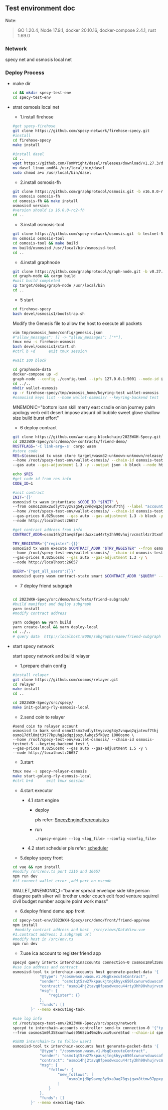 ## Test environment doc

Note: 
> GO 1.20.4,  Node 17.9.1, docker 20.10.16, docker-compose 2.4.1, rust 1.69.0

### Network
specy net and osmosis local net

### Deploy Process
- make dir
    ```bash
    cd && mkdir specy-test-env
    cd specy-test-env
    ```
- strat osmosis local net

    - 1.install firehose 
    ```bash
    #get specy-firehose
    git clone https://github.com/specy-network/firehose-specy.git
    #install
    cd firehose-specy
    make install

    #install dasel
    cd ..
    wget https://github.com/TomWright/dasel/releases/download/v1.27.3/dasel_linux_amd64
    mv dasel_linux_amd64 /usr/local/bin/dasel 
    sudo chmod a+x /usr/local/bin/dasel

    ```
    - 2.install osmosis-fh
    ```bash
    git clone https://github.com/graphprotocol/osmosis.git -b v16.0.0-rc2-fh
    mv osmosis osmosis-fh
    cd osmosis-fh && make install
    osmosisd version
    #version should is 16.0.0-rc2-fh
    cd ..
    ```

    - 3.install osmosis-tool
    ```bash
    git clone https://github.com/specy-network/osmosis.git -b testnet-5-specy-tool
    mv osmosis osmosis-tool
    cd osmosis-tool && make build
    mv build/osmosisd /usr/local/bin/osmosisd-tool
    cd ..
    ```
    - 4.install graphnode
    ```bash
    git clone https://github.com/graphprotocol/graph-node.git -b v0.27.0
    cd graph-node && cargo build
    #wait build completed
    cp target/debug/graph-node /usr/local/bin
    cd ..

    ```
    - 5 start
    ```bash
    cd firehose-specy
    bash devel/osmosis1/bootstrap.sh
    ```
    Modify the Genesis file to allow the host to execute all packets
    ```bash
    vim tmp/osmosis_home/config/genesis.json
    #"allow_messages": [] -> "allow_messages": ["*"],
    tmux new -s firehose-osmosis
    bash devel/osmosis1/start.sh
    #ctrl b +d      exit tmux session

    #wait 100 block

    cd graphnode-data
    docker-compose up -d
    graph-node --config ./config.toml --ipfs 127.0.0.1:5001 --node-id index_node_cosmos_1 &> ./logs/graphnode.log &
    cd ../..
    mkdir wallet-osmosis
    cp -r firehose-specy/tmp/osmosis_home/keyring-test wallet-osmosis
    #osmosisd keys list --home wallet-osmosis/ --keyring-backend test


    ```
    MNEMONIC="bottom loan skill merry east cradle onion journey palm apology verb edit desert impose absurd oil bubble sweet glove shallow size build burst effort"

  
    - 6 deploy contract
    ```bash
    git clone https://github.com/wanxiang-blockchain/2023WXH-Specy.git
    cd 2023WXH-Specy/src/demo/cw-contracts/friend-demo/
    RUSTFLAGS='-C link-arg=-s' cargo wasm
    #store code
    RES=$(osmosisd tx wasm store target/wasm32-unknown-unknown/release/cw_tpl_osmosis.wasm --from osmo12smx2wdlyttvyzvzg54y2vnqwq2qjateuf7thj \
    --home /root/specy-test-env/wallet-osmosis/ --chain-id osmosis-testnet-5 --keyring-backend test --gas-prices 0.1uosmo \
    --gas auto --gas-adjustment 1.3 -y --output json -b block --node http://localhost:26657 )

    echo $RES
    #get code id from res info
    CODE_ID=1

    #init contract
    INIT='{}'
    osmosisd tx wasm instantiate $CODE_ID "$INIT" \
    --from osmo12smx2wdlyttvyzvzg54y2vnqwq2qjateuf7thj --label "account contract" \
    --home /root/specy-test-env/wallet-osmosis/ --chain-id osmosis-testnet-5 --keyring-backend test \
    --gas-prices 0.025uosmo --gas auto --gas-adjustment 1.3 -b block -y --no-admin \
    --node http://localhost:26657

    #get contract address from info
    CONTRACT_ADDR=osmo14hj2tavq8fpesdwxxcu44rty3hh90vhujrvcmstl4zr3txmfvw9sq2r9g9

    TRY_REGISTER='{"register":{}}'
    osmosisd tx wasm execute $CONTRACT_ADDR "$TRY_REGISTER" --from osmo12smx2wdlyttvyzvzg54y2vnqwq2qjateuf7thj \
    --home /root/specy-test-env/wallet-osmosis/ --chain-id osmosis-testnet-5 --keyring-backend test \
    --gas-prices 0.025uosmo --gas auto --gas-adjustment 1.3 -y \
    --node http://localhost:26657

    QUERY='{"get_all_users":{}}'
    osmosisd query wasm contract-state smart $CONTRACT_ADDR "$QUERY" --output json   --node http://localhost:26657
    ```
    - 7 deploy friend subgraph
    ```bash
    
    cd 2023WXH-Specy/src/demo/manifests/friend-subgraph/
    #build manifest and deploy subgraph
    yarn install
    #modify contract address

    yarn codegen && yarn build
    yarn create-local && yarn deploy-local
    cd ../..
    # query data  http://localhost:8000/subgraphs/name/friend-subgraph
    ```





- start specy network

    start specy network and build relayer
    
    - 1.prepare chain config
    
   

    ```bash
    #install relayer
    git clone https://github.com/cosmos/relayer.git
    cd relayer 
    make install
    cd ..

    cd 2023WXH-Specy/src/specy/
    make init-golang-rly-osmosis-local

    ```

    - 2.send coin to relayer
    ```
    #send coin to relayer account
    osmosisd tx bank send osmo12smx2wdlyttvyzvzg54y2vnqwq2qjateuf7thj       osmo17dtl0mjt3t77kpuhg2edqzjpszulwhgz5fk0yz 1000osmo \
    --home /root/specy-test-env/wallet-osmosis/ --chain-id osmosis-testnet-5 --keyring-backend test \
    --gas-prices 0.025uosmo --gas auto --gas-adjustment 1.5 -y \
    --node http://localhost:26657 
    ```
    - 3.start
    ```bash
    tmux new -s specy-relayer-osmosis
    make start-golang-rly-osmosis-local
    #ctrl b+d      exit tmux session
    ```

    - 4.start executor

        - 4.1 start engine
            * deploy

                pls refer: [SpecyEnginePrerequisites](https://github.com/wanxiang-blockchain/2023WXH-Specy/blob/main/src/specy-engine/SpecyEnginePrerequisites.md)
            * run 
                ```
                ./specy-engine --log <log_file> --config <config_file>
                ```

        - 4.2 start scheduler 
                pls refer: [scheduler](https://github.com/wanxiang-blockchain/2023WXH-Specy/blob/main/src/specy-scheduler/README.md)
            

    - 5.deploy specy front 
    ```bash
    cd vue && npm install
    #modify /src/env.ts port 1316 and 16657
    npm run dev
    #if connect wallet error ,add port on vscode 
    ```
    WALLET_MNEMONIC_1="banner spread envelope side kite person disagree path silver will brother under couch edit food venture squirrel civil budget number acquire point work mass"

    - 6.deploy friend demo app front
    ```bash
    cd specy-test-env/2023WXH-Specy/src/demo/front/friend-app/vue
    npm install
     #modify contract address and host  /src/views/DataView.vue 
    #1.contract address; 2.subgraph url 
    #modify host in /src/env.ts
    npm run dev
    ```
    - 7.use ica account to register friend app

    ```bash
    specyd query intertx interchainaccounts connection-0 cosmos1m9l358xunhhwds0568za49mzhvuxx9uxre5tud  --node http://localhost:16657
    #use ica address and contract
    osmosisd-tool tx interchain-accounts host generate-packet-data '{
                "@type": "/cosmwasm.wasm.v1.MsgExecuteContract",
                "sender": "osmo1qt5zw27kkpaukjtngkhyyx650lcwnurvduwscafz5pzrgt97ttlqs6fxxj",
                "contract": "osmo14hj2tavq8fpesdwxxcu44rty3hh90vhujrvcmstl4zr3txmfvw9sq2r9g9",
                "msg": {
                    "register": {}
                },
                "funds": []
            }' --memo executing-task

    #use log info
    cd /root/specy-test-env/2023WXH-Specy/src/specy/network
    specyd tx interchain-accounts controller send-tx connection-0 '{"type":"TYPE_EXECUTE_TX","data":"CrwBCiQvY29zbXdhc20ud2FzbS52MS5Nc2dFeGVjdXRlQ29udHJhY3QSkwEKP29zbW8xcHR4d2dweHo4cXg0eDlsczZrNDNjMnM0cHRrZXZyOHB1bm4yd2V2azkyM2VzcGptNHhucXdmcjJrNxI/b3NtbzE0aGoydGF2cThmcGVzZHd4eGN1NDRydHkzaGg5MHZodWpydmNtc3RsNHpyM3R4bWZ2dzlzcTJyOWc5Gg97InJlZ2lzdGVyIjp7fX0=","memo":"executing-task"}' \
    --from cosmos1m9l358xunhhwds0568za49mzhvuxx9uxre5tud --chain-id specy-test-102 --home ./data/specy-test-102 --node tcp://localhost:16657 --keyring-backend test -y 

    #SEND interchain-tx to follow user1
    osmosisd-tool tx interchain-accounts host generate-packet-data '{
                "@type": "/cosmwasm.wasm.v1.MsgExecuteContract",
                "sender": "osmo1qt5zw27kkpaukjtngkhyyx650lcwnurvduwscafz5pzrgt97ttlqs6fxxj",
                "contract": "osmo14hj2tavq8fpesdwxxcu44rty3hh90vhujrvcmstl4zr3txmfvw9sq2r9g9",
                "msg": {
                    "follow": {
                        "new_follows": [
                            "osmo1njd8p9avmp3y9xa9aq78gsjgwx8ttmw37ppxy2"
                        ]
                    }
                },
                "funds": []
            }' --memo executing-task
    ```


